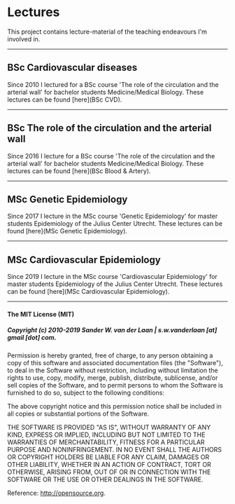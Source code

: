 Lectures
============

This project contains lecture-material of the teaching endeavours I'm involved in.


--------------

## BSc Cardiovascular diseases

Since 2010 I lectured for a BSc course 'The role of the circulation and the arterial wall' for bachelor students Medicine/Medical Biology. These lectures can be found [here](BSc CVD). 


--------------

## BSc The role of the circulation and the arterial wall

Since 2016 I lecture for a BSc course 'The role of the circulation and the arterial wall' for bachelor students Medicine/Medical Biology. These lectures can be found [here](BSc Blood & Artery). 

--------------

## MSc Genetic Epidemiology

Since 2017 I lecture in the MSc course 'Genetic Epidemiology' for master students Epidemiology of the Julius Center Utrecht. These lectures can be found [here](MSc Genetic Epidemiology). 

--------------

## MSc Cardiovascular Epidemiology

Since 2019 I lecture in the MSc course 'Cardiovascular Epidemiology' for master students Epidemiology of the Julius Center Utrecht. These lectures can be found [here](MSc Cardiovascular Epidemiology). 

--------------

#### The MIT License (MIT)
##### Copyright (c) 2010-2019 Sander W. van der Laan | s.w.vanderlaan [at] gmail [dot] com.

Permission is hereby granted, free of charge, to any person obtaining a copy of this software and associated documentation files (the "Software"), to deal in the Software without restriction, including without limitation the rights to use, copy, modify, merge, publish, distribute, sublicense, and/or sell copies of the Software, and to permit persons to whom the Software is furnished to do so, subject to the following conditions:   

The above copyright notice and this permission notice shall be included in all copies or substantial portions of the Software.

THE SOFTWARE IS PROVIDED "AS IS", WITHOUT WARRANTY OF ANY KIND, EXPRESS OR IMPLIED, INCLUDING BUT NOT LIMITED TO THE WARRANTIES OF MERCHANTABILITY, FITNESS FOR A PARTICULAR PURPOSE AND NONINFRINGEMENT. IN NO EVENT SHALL THE AUTHORS OR COPYRIGHT HOLDERS BE LIABLE FOR ANY CLAIM, DAMAGES OR OTHER LIABILITY, WHETHER IN AN ACTION OF CONTRACT, TORT OR OTHERWISE, ARISING FROM, OUT OF OR IN CONNECTION WITH THE SOFTWARE OR THE USE OR OTHER DEALINGS IN THE SOFTWARE.

Reference: http://opensource.org.
